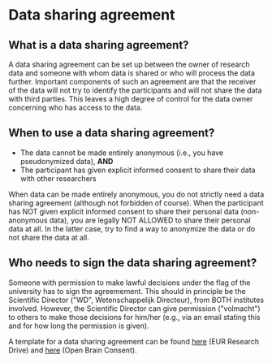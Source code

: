# Data sharing agreement

## What is a data sharing agreement?

A data sharing agreement can be set up between the owner of research data and someone with whom data is shared or who will process the data further. Important components of such an agreement are that the receiver of the data will not try to identify the participants and will not share the data with third parties. This leaves a high degree of control for the data owner concerning who has access to the data.

## When to use a data sharing agreement?

- The data cannot be made entirely anonymous (i.e., you have pseudonymized data), **AND**
- The participant has given explicit informed consent to share their data with other researchers

When data can be made entirely anonymous, you do not strictly need a data sharing agreement (although not forbidden of course). When the participant has NOT given explicit informed consent to share their personal data (non-anonymous data), you are legally NOT ALLOWED to share their personal data at all. In the latter case, try to find a way to anonymize the data or do not share the data at all. 

## Who needs to sign the data sharing agreement?
Someone with permission to make lawful decisions under the flag of the university has to sign the agreemement. This should in principle be the Scientific Director ("WD", Wetenschappelijk Directeur), from BOTH institutes involved. However, the Scientific Director can give permission ("volmacht") to others to make those decisions for him/her (e.g., via an email stating this and for how long the permission is given).

A template for a data sharing agreement can be found [here](https://eur.data.surfsara.nl/index.php/apps/onlyoffice/37406263) (EUR Research Drive) and [here](https://open-brain-consent.readthedocs.io/en/latest/gdpr/data_user_agreement.html) (Open Brain Consent). 